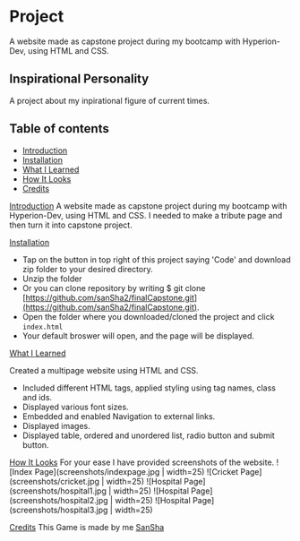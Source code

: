# Project

A website made as capstone project during my bootcamp with Hyperion-Dev, using HTML and CSS.

## Inspirational Personality

A project about my inpirational figure of current times.

## Table of contents

- [Introduction](#introduction)
- [Installation](#installation)
- [What I Learned](#whatilearned)
- [How It Looks](#howitlooks)
- [Credits](#credits)

[Introduction](#introduction)
A website made as capstone project during my bootcamp with Hyperion-Dev, using HTML and CSS. I needed to make a tribute page and then turn it into capstone project.

[Installation](#installation)

- Tap on the button in top right of this project saying 'Code' and download zip folder to your desired directory.
- Unzip the folder
- Or you can clone repository by writing $ git clone [https://github.com/sanSha2/finalCapstone.git](https://github.com/sanSha2/finalCapstone.git).
- Open the folder where you downloaded/cloned the project and click `index.html`
- Your default broswer will open, and the page will be displayed.

[What I Learned](#whatilearned)

Created a multipage website using HTML and CSS.

- Included different HTML tags, applied styling using tag names, class and ids.
- Displayed various font sizes.
- Embedded and enabled Navigation to external links.
- Displayed images.
- Displayed table, ordered and unordered list, radio button and submit button.

[How It Looks](#howitlooks)
For your ease I have provided screenshots of the website.
![Index Page](screenshots/indexpage.jpg | width=25)
![Cricket Page](screenshots/cricket.jpg | width=25)
![Hospital Page](screenshots/hospital1.jpg | width=25)
![Hospital Page](screenshots/hospital2.jpg | width=25)
![Hospital Page](screenshots/hospital3.jpg | width=25)

[Credits](#credits)
This Game is made by me [SanSha](https://github.com/sanSha2)
